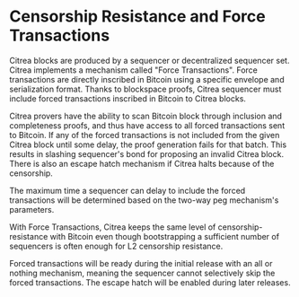 # Censorship Resistance and Force Transactions

Citrea blocks are produced by a sequencer or decentralized sequencer set. Citrea implements a mechanism called "Force Transactions". Force transactions are directly inscribed in Bitcoin using a specific envelope and serialization format. Thanks to blockspace proofs, Citrea sequencer must include forced transactions inscribed in Bitcoin to Citrea blocks.&#x20;

Citrea provers have the ability to scan Bitcoin block through inclusion and completeness proofs, and thus have access to all forced transactions sent to Bitcoin. If any of the forced transactions is not included from the given Citrea block until some delay, the proof generation fails for that batch. This results in slashing sequencer's bond for proposing an invalid Citrea block. There is also an escape hatch mechanism if Citrea halts because of the censorship.

The maximum time a sequencer can delay to include the forced transactions will be determined based on the two-way peg mechanism's parameters.&#x20;

With Force Transactions, Citrea keeps the same level of censorship-resistance with Bitcoin even though bootstrapping a sufficient number of sequencers is often enough for L2 censorship resistance.

Forced transactions will be ready during the initial release with an all or nothing mechanism, meaning the sequencer cannot selectively skip the forced transactions. The escape hatch will be enabled during later releases.

